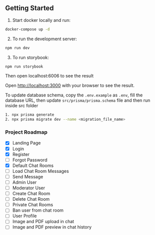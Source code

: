 ## Getting Started

1. Start docker locally and run:

```bash
docker-compose up -d
```

2. To run the development server:

```bash
npm run dev
```

3. To run storybook:

```bash
npm run storybook
```

Then open localhost:6006 to see the result

Open [http://localhost:3000](http://localhost:3000) with your browser to see the result.

To update database schema, copy the `.env.example` as `.env`, fill the database URL, then update
```src/prisma/prisma.schema``` file and then run inside src folder

```bash
1. npx prisma generate
2. npx prisma migrate dev --name <migration_file_name>
```

### Project Roadmap

- [x] Landing Page
- [x] Login
- [x] Register
- [ ] Forgot Password
- [x] Default Chat Rooms
- [ ] Load Chat Room Messages
- [ ] Send Message
- [ ] Admin User
- [ ] Moderator User
- [ ] Create Chat Room
- [ ] Delete Chat Room
- [ ] Private Chat Rooms
- [ ] Ban user from chat room
- [ ] User Profile
- [ ] Image and PDF upload in chat
- [ ] Image and PDF preview in chat history